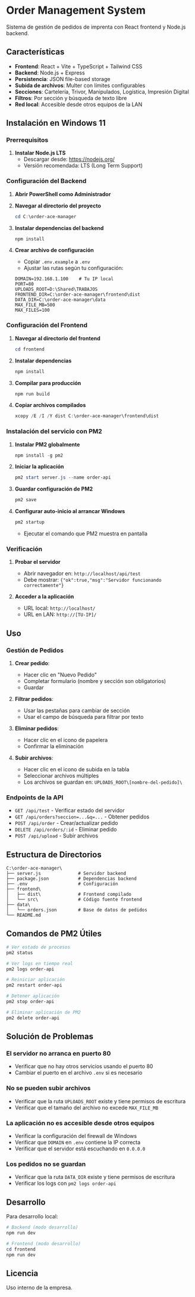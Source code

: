 # Order Management System

Sistema de gestión de pedidos de imprenta con React frontend y Node.js backend.

## Características

- **Frontend**: React + Vite + TypeScript + Tailwind CSS
- **Backend**: Node.js + Express
- **Persistencia**: JSON file-based storage
- **Subida de archivos**: Multer con límites configurables
- **Secciones**: Cartelería, Trivor, Manipulados, Logística, Impresión Digital
- **Filtros**: Por sección y búsqueda de texto libre
- **Red local**: Accesible desde otros equipos de la LAN

## Instalación en Windows 11

### Prerrequisitos

1. **Instalar Node.js LTS**
   - Descargar desde: https://nodejs.org/
   - Versión recomendada: LTS (Long Term Support)

### Configuración del Backend

1. **Abrir PowerShell como Administrador**

2. **Navegar al directorio del proyecto**
   ```powershell
   cd C:\order-ace-manager
   ```

3. **Instalar dependencias del backend**
   ```powershell
   npm install
   ```

4. **Crear archivo de configuración**
   - Copiar `.env.example` a `.env`
   - Ajustar las rutas según tu configuración:
   ```env
   DOMAIN=192.168.1.100    # Tu IP local
   PORT=80
   UPLOADS_ROOT=D:\Shared\TRABAJOS
   FRONTEND_DIR=C:\order-ace-manager\frontend\dist
   DATA_DIR=C:\order-ace-manager\data
   MAX_FILE_MB=500
   MAX_FILES=100
   ```

### Configuración del Frontend

1. **Navegar al directorio del frontend**
   ```powershell
   cd frontend
   ```

2. **Instalar dependencias**
   ```powershell
   npm install
   ```

3. **Compilar para producción**
   ```powershell
   npm run build
   ```

4. **Copiar archivos compilados**
   ```powershell
   xcopy /E /I /Y dist C:\order-ace-manager\frontend\dist
   ```

### Instalación del servicio con PM2

1. **Instalar PM2 globalmente**
   ```powershell
   npm install -g pm2
   ```

2. **Iniciar la aplicación**
   ```powershell
   pm2 start server.js --name order-api
   ```

3. **Guardar configuración de PM2**
   ```powershell
   pm2 save
   ```

4. **Configurar auto-inicio al arrancar Windows**
   ```powershell
   pm2 startup
   ```
   - Ejecutar el comando que PM2 muestra en pantalla

### Verificación

1. **Probar el servidor**
   - Abrir navegador en: `http://localhost/api/test`
   - Debe mostrar: `{"ok":true,"msg":"Servidor funcionando correctamente"}`

2. **Acceder a la aplicación**
   - URL local: `http://localhost/`
   - URL en LAN: `http://[TU-IP]/`

## Uso

### Gestión de Pedidos

1. **Crear pedido**:
   - Hacer clic en "Nuevo Pedido"
   - Completar formulario (nombre y sección son obligatorios)
   - Guardar

2. **Filtrar pedidos**:
   - Usar las pestañas para cambiar de sección
   - Usar el campo de búsqueda para filtrar por texto

3. **Eliminar pedidos**:
   - Hacer clic en el icono de papelera
   - Confirmar la eliminación

4. **Subir archivos**:
   - Hacer clic en el icono de subida en la tabla
   - Seleccionar archivos múltiples
   - Los archivos se guardan en: `UPLOADS_ROOT\[nombre-del-pedido]\`

### Endpoints de la API

- `GET /api/test` - Verificar estado del servidor
- `GET /api/orders?seccion=...&q=...` - Obtener pedidos
- `POST /api/order` - Crear/actualizar pedido
- `DELETE /api/orders/:id` - Eliminar pedido
- `POST /api/upload` - Subir archivos

## Estructura de Directorios

```
C:\order-ace-manager\
├── server.js              # Servidor backend
├── package.json           # Dependencias backend
├── .env                   # Configuración
├── frontend\
│   ├── dist\              # Frontend compilado
│   └── src\               # Código fuente frontend
├── data\
│   └── orders.json        # Base de datos de pedidos
└── README.md
```

## Comandos de PM2 Útiles

```powershell
# Ver estado de procesos
pm2 status

# Ver logs en tiempo real
pm2 logs order-api

# Reiniciar aplicación
pm2 restart order-api

# Detener aplicación
pm2 stop order-api

# Eliminar aplicación de PM2
pm2 delete order-api
```

## Solución de Problemas

### El servidor no arranca en puerto 80
- Verificar que no hay otros servicios usando el puerto 80
- Cambiar el puerto en el archivo `.env` si es necesario

### No se pueden subir archivos
- Verificar que la ruta `UPLOADS_ROOT` existe y tiene permisos de escritura
- Verificar que el tamaño del archivo no excede `MAX_FILE_MB`

### La aplicación no es accesible desde otros equipos
- Verificar la configuración del firewall de Windows
- Verificar que `DOMAIN` en `.env` contiene la IP correcta
- Verificar que el servidor está escuchando en `0.0.0.0`

### Los pedidos no se guardan
- Verificar que la ruta `DATA_DIR` existe y tiene permisos de escritura
- Verificar los logs con `pm2 logs order-api`

## Desarrollo

Para desarrollo local:

```powershell
# Backend (modo desarrollo)
npm run dev

# Frontend (modo desarrollo)
cd frontend
npm run dev
```

## Licencia

Uso interno de la empresa.